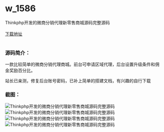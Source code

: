 # w_1586
Thinkphp开发的微商分销代理新零售商城源码完整源码
<br/></br>
[下载地址](https://www.uuid2.com/1586.html "下载地址")
<br/></br>
<h3>源码简介：</h3>
<p>一款比较简单的微商分销代理商城。前台可申请区域代理，后台设置升级条件和佣金奖励百分比。<p>
<p>站长已亲测，修复后台账号密码，已补上简单的搭建文档，有兴趣的自行下载<p>
<h3>截图：</h3>
<img src="https://www.uuid2.com/wp-content/uploads/img/202109/b22c90f666.jpg" alt="Thinkphp开发的微商分销代理新零售商城源码完整源码"><img src="https://www.uuid2.com/wp-content/uploads/img/202109/b136495622.jpg" alt="Thinkphp开发的微商分销代理新零售商城源码完整源码"><img src="https://www.uuid2.com/wp-content/uploads/img/202109/b136495883.jpg" alt="Thinkphp开发的微商分销代理新零售商城源码完整源码"><img src="https://www.uuid2.com/wp-content/uploads/img/202109/3477106699.jpg" alt="Thinkphp开发的微商分销代理新零售商城源码完整源码">
